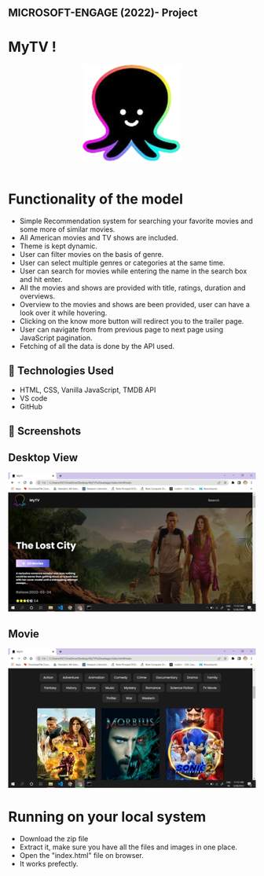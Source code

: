 ## MICROSOFT-ENGAGE (2022)- Project 

# MyTV !
<div align="center">
  <img width="200px" src="./img/logo.png"/>
</div>
<br>



# Functionality of the model
* Simple Recommendation system for searching your favorite movies and some more of similar movies.
* All American movies and TV shows are included.
* Theme is kept dynamic.
* User can filter movies on the basis of genre. 
* User can select multiple genres or categories at the same time.
* User can search for movies while entering the name in the search box and hit enter.
* All the movies and shows are provided with title, ratings, duration and overviews.
* Overview to the movies and shows are been provided, user can have a look over it while hovering.
* Clicking on the know more button will redirect you to the trailer page.
* User can navigate from from previous page to next page using JavaScript pagination.
* Fetching of all the data is done by the API used.

 
## 🚀 Technologies Used

* HTML, CSS, Vanilla JavaScript, TMDB API
* VS code
* GitHub

## 📸 Screenshots

## Desktop View
<img src="./img/view.png" width='800' height='auto'>
<br>


## Movie
<img src="./img/movies.png" width='800' height='auto'>
<br>

# Running on your local system
* Download the zip file
* Extract it, make sure you have all the files and images in one place.
* Open the "index.html" file on browser.
* It works prefectly.

